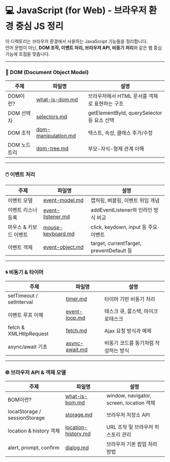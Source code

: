 # 💻 JavaScript (for Web) - 브라우저 환경 중심 JS 정리

이 디렉토리는 브라우저 환경에서 사용하는 JavaScript 기능들을 정리합니다.  
언어 문법이 아닌, **DOM 조작, 이벤트 처리, 브라우저 API, 비동기 처리**와 같은 웹 중심 기능에 초점을 맞춥니다.

---

### 🌳 DOM (Document Object Model)
| 주제 | 파일명 | 설명 |
|------|--------|------|
| DOM이란? | [what-is-dom.md](./what-is-dom.md) | 브라우저에서 HTML 문서를 객체로 표현하는 구조 |
| DOM 선택자 | [selectors.md](./selectors.md) | getElementById, querySelector 등 요소 선택 |
| DOM 조작 | [dom-manipulation.md](./dom-manipulation.md) | 텍스트, 속성, 클래스 추가/수정 |
| DOM 노드 트리 | [dom-tree.md](./dom-tree.md) | 부모-자식-형제 관계 이해 |

---

### 🖱️ 이벤트 처리
| 주제 | 파일명 | 설명 |
|------|--------|------|
| 이벤트 모델 | [event-model.md](./event-model.md) | 캡처링, 버블링, 이벤트 위임 개념 |
| 이벤트 리스너 등록 | [event-listener.md](./event-listener.md) | addEventListener와 인라인 방식 비교 |
| 마우스 & 키보드 이벤트 | [mouse-keyboard.md](./mouse-keyboard.md) | click, keydown, input 등 주요 이벤트 |
| 이벤트 객체 | [event-object.md](./event-object.md) | target, currentTarget, preventDefault 등 |

---

### 🌀 비동기 & 타이머
| 주제 | 파일명 | 설명 |
|------|--------|------|
| setTimeout / setInterval | [timer.md](./timer.md) | 타이머 기반 비동기 처리 |
| 이벤트 루프 이해 | [event-loop.md](./event-loop.md) | 태스크 큐, 콜스택, 마이크로태스크 |
| fetch & XMLHttpRequest | [fetch.md](./fetch.md) | Ajax 요청 방식과 예제 |
| async/await 기초 | [async-await.md](./async-await.md) | 비동기 코드를 동기처럼 작성하는 방식 |

---

### 🌐 브라우저 API & 객체 모델
| 주제 | 파일명 | 설명 |
|------|--------|------|
| BOM이란? | [what-is-bom.md](./what-is-bom.md) | window, navigator, screen, location 객체 |
| localStorage / sessionStorage | [storage.md](./storage.md) | 브라우저 저장소 API |
| location & history 객체 | [location-history.md](./location-history.md) | URL 조작 및 브라우저 히스토리 관리 |
| alert, prompt, confirm | [dialog.md](./dialog.md) | 브라우저 기본 팝업 처리 방법 |
